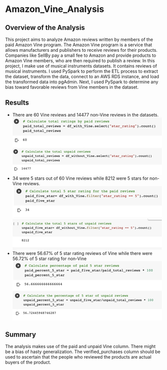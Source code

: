 # Amazon_Vine_Analysis
## Overview of the Analysis
This project aims to analyze Amazon reviews written by members of the paid Amazon Vine program. The Amazon Vine program is a service that allows manufacturers and publishers to receive reviews for their products. Companies like SellBy pay a small fee to Amazon and provide products to Amazon Vine members, who are then required to publish a review.
In this project, I make use of musical instruments datasets. It contains reviews of musical instruments. I used PySpark to perform the ETL process to extract the dataset, transform the data, connect to an AWS RDS instance, and load the transformed data into pgAdmin. Next, I used PySpark to determine any bias toward favorable reviews from Vine members in the dataset.

## Results
- There are 60 Vine reviews and 14477 non-Vine reviews in the datasets.
![total_vine_review.png](total_vine_review.png) ![total_unpaid.png](total_unpaid.png)
- 34 were 5 stars out of 60 Vine reviews while 8212 were 5 stars for non-Vine reviews.
![vine_5_star.png](vine_5_star.png) ![unpaid_5_star.png](unpaid_5_star.png)
- There were 56.67% of 5 star rating reviews of Vine while there were 56.72% of 5 star rating for non-Vine
![paid_percent.png](paid_percent.png) ![unpaid_percent.png](unpaid_percent.png)

## Summary
The analysis makes use of the paid and unpaid Vine column. There might be a bias of hasty generalization. The verified_purchases column should be used to ascertain that the people who reviewed the products are actual buyers of the product.
